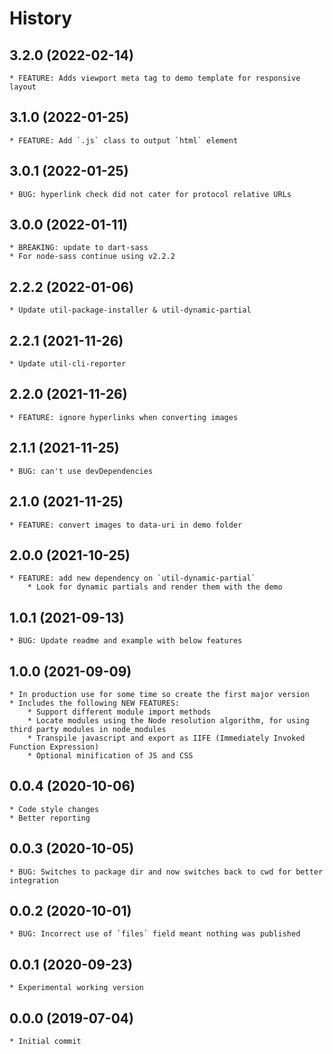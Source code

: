# History

## 3.2.0 (2022-02-14)
    * FEATURE: Adds viewport meta tag to demo template for responsive layout

## 3.1.0 (2022-01-25)
    * FEATURE: Add `.js` class to output `html` element

## 3.0.1 (2022-01-25)
    * BUG: hyperlink check did not cater for protocol relative URLs

## 3.0.0 (2022-01-11)
    * BREAKING: update to dart-sass
    * For node-sass continue using v2.2.2

## 2.2.2 (2022-01-06)
    * Update util-package-installer & util-dynamic-partial

## 2.2.1 (2021-11-26)
    * Update util-cli-reporter

## 2.2.0 (2021-11-26)
    * FEATURE: ignore hyperlinks when converting images

## 2.1.1 (2021-11-25)
    * BUG: can't use devDependencies

## 2.1.0 (2021-11-25)
    * FEATURE: convert images to data-uri in demo folder

## 2.0.0 (2021-10-25)
    * FEATURE: add new dependency on `util-dynamic-partial`
        * Look for dynamic partials and render them with the demo

## 1.0.1 (2021-09-13)
    * BUG: Update readme and example with below features

## 1.0.0 (2021-09-09)
    * In production use for some time so create the first major version
    * Includes the following NEW FEATURES:
        * Support different module import methods
        * Locate modules using the Node resolution algorithm, for using third party modules in node_modules
        * Transpile javascript and export as IIFE (Immediately Invoked Function Expression)
        * Optional minification of JS and CSS

## 0.0.4 (2020-10-06)
    * Code style changes
	* Better reporting

## 0.0.3 (2020-10-05)
    * BUG: Switches to package dir and now switches back to cwd for better integration

## 0.0.2 (2020-10-01)
    * BUG: Incorrect use of `files` field meant nothing was published

## 0.0.1 (2020-09-23)
    * Experimental working version

## 0.0.0 (2019-07-04)
    * Initial commit
